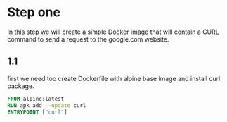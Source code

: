 # Step one

In this step we will create a simple Docker image that will contain a CURL command to send a request to the google.com website.

## 1.1

first we need too create Dockerfile with alpine base image and install curl package.

```Dockerfile
FROM alpine:latest
RUN apk add --update curl
ENTRYPOINT ["curl"]
```

